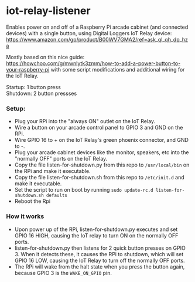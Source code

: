 # iot-relay-listener

Enables power on and off of a Raspberry Pi arcade cabinet (and connected devices) with a single button, using Digital Loggers IoT Relay device: https://www.amazon.com/gp/product/B00WV7GMA2/ref=ask_ql_qh_dp_hza

Mostly based on this nice guide: https://howchoo.com/g/mwnlytk3zmm/how-to-add-a-power-button-to-your-raspberry-pi with some script modifications and additional wiring for the IoT Relay.

Startup: 1 button press\
Shutdown: 2 button pressses

### Setup:

* Plug your RPi into the "always ON" outlet on the IoT Relay.
* Wire a button on your arcade control panel to GPIO 3 and GND on the RPi.
* Wire GPIO 16 to + on the IoT Relay's green phoenix connector, and GND to -.
* Plug your arcade cabinet devices like the monitor, speakers, etc into the "normally OFF" ports on the IoT Relay.
* Copy the file listen-for-shutdown.py from this repo to `/usr/local/bin` on the RPi and make it executable.
* Copy the file listen-for-shutdown.sh from this repo to `/etc/init.d` and make it executable.
* Set the script to run on boot by running `sudo update-rc.d listen-for-shutdown.sh defaults`
* Reboot the Rpi

### How it works

* Upon power up of the RPi, listen-for-shutdown.py executes and set GPIO 16 HIGH, causing the IoT relay to turn ON on the normally OFF ports.
* listen-for-shutdown.py then listens for 2 quick button presses on GPIO 3.  When it detects these, it causes the RPi to shutdown, which will set GPIO 16 LOW, causing the IoT Relay to turn off the normally OFF ports.
* The RPi will wake from the halt state when you press the button again, because GPIO 3 is the `WAKE_ON_GPIO` pin.
